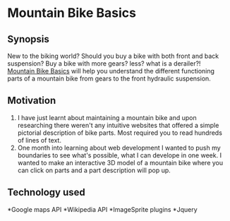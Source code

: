 # Mountain Bike Basics

## Synopsis

New to the biking world? Should you buy a bike with both front and back suspension? Buy a bike with more gears? less? what is a derailer?!
[Mountain Bike Basics](show-both-staged-and-unstaged-changes) will help you understand the different functioning parts of a mountain bike from gears to the front hydraulic suspension. 

## Motivation

1. I have just learnt about maintaining a mountain bike and upon researching there weren't any intuitive websites that offered a simple pictorial description of bike parts. Most required you to read hundreds of lines of text. 
2. One month into learning about web development I wanted to push my boundaries to see what's possible, what I can develope in one week. I wanted to make an interactive 3D model of a mountain bike where you can click on parts and a part description will pop up.

## Technology used

*Google maps API
*Wikipedia API
*ImageSprite plugins
*Jquery




